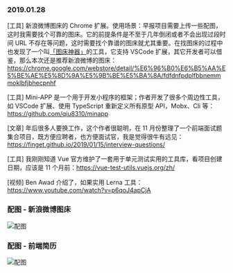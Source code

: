 ### 2019.01.28

[工具] 新浪微博图床的 Chrome 扩展。使用场景：早报项目需要上传一些配图，这时我需要找个可靠的图床。它的前提条件是不至于几年倒闭或者不会出现过段时间 URL 不存在等问题，这时需要找个靠谱的图床就尤其重要。在找图床的过程中也发现了一个叫[「图床神器」](https://juejin.im/post/5c3b3bb8f265da612c5e1765)的工具，它支持 VSCode 扩展，其它开发者可以借鉴，那么本次还是推荐新浪微博的图床：<https://chrome.google.com/webstore/detail/%E6%96%B0%E6%B5%AA%E5%BE%AE%E5%8D%9A%E5%9B%BE%E5%BA%8A/fdfdnfpdplfbbnemmmoklbfjbhecpnhf>

[工具] Mini-APP 是一个用于开发小程序的框架；作者开发了很多个周边性工具，如 VSCode 扩展、使用 TypeScript 重新定义所有原型 API，Mobx、Cli 等：<https://github.com/qiu8310/minapp> 

[文章] 年后很多人要换工作，这个作者很聪明，在 11 月份整理了一个前端面试题集合项目，既方便应聘者，也方便面试官，我是觉得很牛有远见：<https://finget.github.io/2019/01/15/interview-questions/> 

[工具] 我刚刚知道 Vue 官方维护了一套用于单元测试实用的工具库，看项目创建日期，应该是 11 个月前：<https://vue-test-utils.vuejs.org/zh/> 

[视频] Ben Awad 介绍了，如果实用 Lerna 工具：<https://www.youtube.com/watch?v=p6qoJ4apCjA> 

### 配图 - 新浪微博图床
![配图](https://lh3.googleusercontent.com/BaUBryi7WoJToAFt8-ehmJFBpD4oyZwsoKs2kgkTt35EZKK8-8ibmjXxKK-252UaX2y3iIaQJw=w640-h400-e365)

### 配图 - 前端简历
![配图](http://ww1.sinaimg.cn/large/62bfa70bly1fzm45iv0enj22801cqk6d.jpg)
